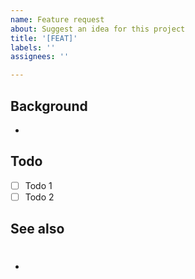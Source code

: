```yaml
---
name: Feature request
about: Suggest an idea for this project
title: '[FEAT]'
labels: ''
assignees: ''

---
```


## Background
-

## Todo
- [ ] Todo 1
- [ ] Todo 2

## See also
- #